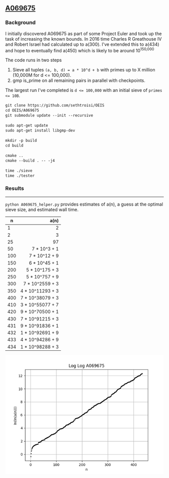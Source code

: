 [A069675](https://oeis.org/A069675)
---

### Background

I initially discovered A069675 as part of some Project Euler and took up the task of increasing the known bounds. In 2016 time Charles R Greathouse IV and Robert Israel had calculated up to a(300). I've extended this to a(434) and hope to eventually find a(450) which is likely to be around 10<sup>150,000</sup>

The code runs in two steps

1. Sieve all tuples `(a, b, d) = a * 10^d + b` with primes up to X million (10,000M for d <= 100,000).
1. gmp is_prime on all remaining pairs in parallel with checkpoints.


The largest run I've completed is `d <= 100,000` with an initial sieve of `primes <= 10B`.

```
git clone https://github.com/sethtroisi/OEIS
cd OEIS/A069675
git submodule update --init --recursive

sudo apt-get update
sudo apt-get install libgmp-dev

mkdir -p build
cd build

cmake ..
cmake --build . -- -j4

time ./sieve
time ./tester
```

### Results
---

`python A069675_helper.py` provides estimates of a(n), a guess at the optimal sieve size, and estimated wall time.

|n|a(n)|
|----|----:|
|1|2|
|2|3|
|25|97|
|50| 7 * 10^3 + 1 |
|100| 7 * 10^12 + 9 |
|150| 6 * 10^45 + 1 |
|200| 5 * 10^175 + 3 |
|250| 5 * 10^757 + 9 |
|300| 7 * 10^2559 + 3 |
|350| 4 * 10^11293 + 3 |
|400| 7 * 10^38079 + 3 |
|410| 3 * 10^55077 + 7 |
|420| 9 * 10^70500 + 1 |
|430| 7 * 10^91215 + 3 |
|431| 9 * 10^91836 + 1 |
|432| 1 * 10^92691 + 9 |
|433| 4 * 10^94286 + 9 |
|434| 1 * 10^98288 + 3 |

![LogLog plot](results/LogLogA069675.png)

